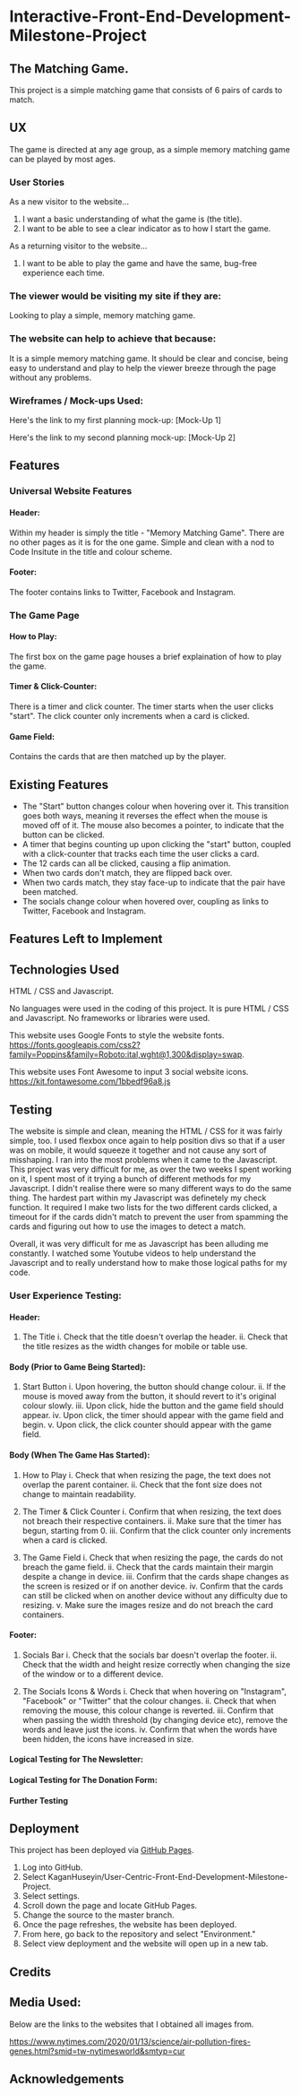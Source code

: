# Interactive-Front-End-Development-Milestone-Project 


## The Matching Game. 

This project is a simple matching game that consists of 6 pairs of cards to match. 

## UX 

The game is directed at any age group, as a simple memory matching game can be played by most ages.

### User Stories

As a new visitor to the website...

1. I want a basic understanding of what the game is (the title). 
2. I want to be able to see a clear indicator as to how I start the game.

As a returning visitor to the website...

1. I want to be able to play the game and have the same, bug-free experience each time.

### The viewer would be visiting my site if they are: 

Looking to play a simple, memory matching game.

### The website can help to achieve that because: 

It is a simple memory matching game. It should be clear and concise, being easy to understand and play to help the viewer breeze through the page without any problems.

### Wireframes / Mock-ups Used: 

Here's the link to my first planning mock-up: [Mock-Up 1] 

Here's the link to my second planning mock-up: [Mock-Up 2]

## Features 

### Universal Website Features 

#### Header: 

Within my header is simply the title - "Memory Matching Game". There are no other pages as it is for the one game. Simple and clean with a nod to Code Insitute in the title and colour scheme.

#### Footer:  

The footer contains links to Twitter, Facebook and Instagram.

### The Game Page

#### How to Play:

The first box on the game page houses a brief explaination of how to play the game.

#### Timer & Click-Counter:

There is a timer and click counter. The timer starts when the user clicks "start". The click counter only increments when a card is clicked. 

#### Game Field: 
 
Contains the cards that are then matched up by the player.

## Existing Features 

- The "Start" button changes colour when hovering over it. This transition goes both ways, meaning it reverses the effect when the mouse is moved off of it. The mouse also becomes a pointer, to indicate that the button can be clicked.
- A timer that begins counting up upon clicking the "start" button, coupled with a click-counter that tracks each time the user clicks a card.
- The 12 cards can all be clicked, causing a flip animation. 
- When two cards don't match, they are flipped back over. 
- When two cards match, they stay face-up to indicate that the pair have been matched.
- The socials change colour when hovered over, coupling as links to Twitter, Facebook and Instagram.

## Features Left to Implement



## Technologies Used 

HTML / CSS and Javascript.

No languages were used in the coding of this project. It is pure HTML / CSS and Javascript. No frameworks or libraries were used.  

This website uses Google Fonts to style the website fonts. https://fonts.googleapis.com/css2?family=Poppins&family=Roboto:ital,wght@1,300&display=swap.

This website uses Font Awesome to input 3 social website icons. https://kit.fontawesome.com/1bbedf96a8.js 

## Testing 

The website is simple and clean, meaning the HTML / CSS for it was fairly simple, too. I used flexbox once again to help position divs so that if a user was on mobile, it would squeeze it together and not cause any sort of misshaping. I ran into the most problems when it came to the Javascript. This project was very difficult for me, as over the two weeks I spent working on it, I spent most of it trying a bunch of different methods for my Javascript. I didn't realise there were so many different ways to do the same thing. The hardest part within my Javascript was definetely my check function. It required I make two lists for the two different cards clicked, a timeout for if the cards didn't match to prevent the user from spamming the cards and figuring out how to use the images to detect a match. 

Overall, it was very difficult for me as Javascript has been alluding me constantly. I watched some Youtube videos to help understand the Javascript and to really understand how to make those logical paths for my code.

### User Experience Testing: 

#### Header: 

1. The Title
  i. Check that the title doesn't overlap the header.
 ii. Check that the title resizes as the width changes for mobile or table use.
 
#### Body (Prior to Game Being Started):

1. Start Button
  i. Upon hovering, the button should change colour.
 ii. If the mouse is moved away from the button, it should revert to it's original colour slowly.
iii. Upon click, hide the button and the game field should appear.
 iv. Upon click, the timer should appear with the game field and begin.
  v. Upon click, the click counter should appear with the game field.
  
#### Body (When The Game Has Started):
 
1. How to Play
  i. Check that when resizing the page, the text does not overlap the parent container.
 ii. Check that the font size does not change to maintain readability.

2. The Timer & Click Counter
  i. Confirm that when resizing, the text does not breach their respective containers.
 ii. Make sure that the timer has begun, starting from 0.
iii. Confirm that the click counter only increments when a card is clicked.
 
1. The Game Field
  i. Check that when resizing the page, the cards do not breach the game field.
 ii. Check that the cards maintain their margin despite a change in device.
iii. Confirm that the cards shape changes as the screen is resized or if on another device.
 iv. Confirm that the cards can still be clicked when on another device without any difficulty due to resizing.
  v. Make sure the images resize and do not breach the card containers. 

#### Footer:

1. Socials Bar
  i. Check that the socials bar doesn't overlap the footer.
 ii. Check that the width and height resize correctly when changing the size of the window or to a different device.

2. The Socials Icons & Words
  i. Check that when hovering on "Instagram", "Facebook" or "Twitter" that the colour changes.
 ii. Check that when removing the mouse, this colour change is reverted.
iii. Confirm that when passing the width threshold (by changing device etc), remove the words and leave just the icons.
 iv. Confirm that when the words have been hidden, the icons have increased in size.
 
#### Logical Testing for The Newsletter: 



#### Logical Testing for The Donation Form: 



#### Further Testing 



## Deployment 

This project has been deployed via [GitHub Pages](https://github.com/KaganHuseyin/User-Centric-Front-End-Development-Milestone-Proeject).

1. Log into GitHub.
2. Select KaganHuseyin/User-Centric-Front-End-Development-Milestone-Project.
3. Select settings.
4. Scroll down the page and locate GitHub Pages.
5. Change the source to the master branch.
6. Once the page refreshes, the website has been deployed.
7. From here, go back to the repository and select "Environment."
8. Select view deployment and the website will open up in a new tab.

## Credits 



## Media Used: 

Below are the links to the websites that I obtained all images from.  


https://www.nytimes.com/2020/01/13/science/air-pollution-fires-genes.html?smid=tw-nytimesworld&smtyp=cur 

## Acknowledgements 


